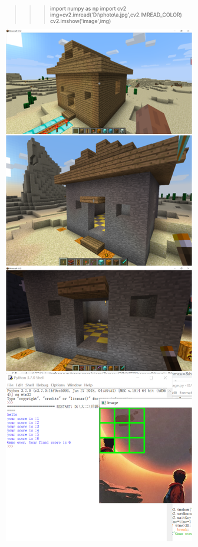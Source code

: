 >>> import numpy as np
>>> import cv2
>>> img=cv2.imread('D:\\photo\\a.jpg',cv2.IMREAD_COLOR)
>>> cv2.imshow('image',img)

![mc.photo](https://github.com/ophwsjtu18/ohw20f/blob/139bea3e631bf83a70777c2a593fef717f02dca3/dml/mc_20201026213012.png)
![mc1](https://github.com/ophwsjtu18/ohw20f/blob/main/dml/mc3.png)
![mc2](https://github.com/ophwsjtu18/ohw20f/blob/main/dml/mc2_20201028223615.png)
![dishu](https://github.com/ophwsjtu18/ohw20f/blob/main/dml/%E5%BE%AE%E4%BF%A1%E6%88%AA%E5%9B%BE_20201109212149.png)





        
        



